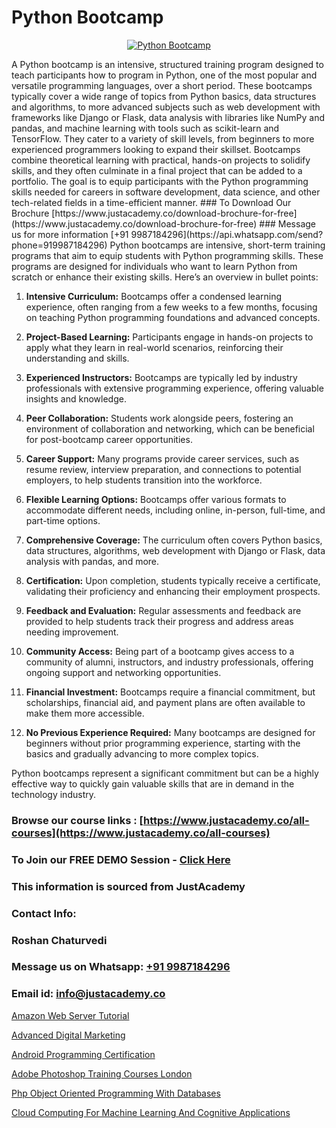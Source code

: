 # Python Bootcamp

<p align="center">
  <a href="https://justacademy.co/course-detail/python-training">
    <img src="https://justacademy.co/storage2/course_image/1709713400_course_image.webp" alt="Python Bootcamp">
  </a>
</p>
A Python bootcamp is an intensive, structured training program designed to teach participants how to program in Python, one of the most popular and versatile programming languages, over a short period. These bootcamps typically cover a wide range of topics from Python basics, data structures and algorithms, to more advanced subjects such as web development with frameworks like Django or Flask, data analysis with libraries like NumPy and pandas, and machine learning with tools such as scikit-learn and TensorFlow. They cater to a variety of skill levels, from beginners to more experienced programmers looking to expand their skillset. Bootcamps combine theoretical learning with practical, hands-on projects to solidify skills, and they often culminate in a final project that can be added to a portfolio. The goal is to equip participants with the Python programming skills needed for careers in software development, data science, and other tech-related fields in a time-efficient manner.
### To Download Our Brochure [https://www.justacademy.co/download-brochure-for-free](https://www.justacademy.co/download-brochure-for-free)
### Message us for more information [+91 9987184296](https://api.whatsapp.com/send?phone=919987184296)
Python bootcamps are intensive, short-term training programs that aim to equip students with Python programming skills. These programs are designed for individuals who want to learn Python from scratch or enhance their existing skills. Here’s an overview in bullet points:

1) **Intensive Curriculum:** Bootcamps offer a condensed learning experience, often ranging from a few weeks to a few months, focusing on teaching Python programming foundations and advanced concepts.

2) **Project-Based Learning:** Participants engage in hands-on projects to apply what they learn in real-world scenarios, reinforcing their understanding and skills.

3) **Experienced Instructors:** Bootcamps are typically led by industry professionals with extensive programming experience, offering valuable insights and knowledge.

4) **Peer Collaboration:** Students work alongside peers, fostering an environment of collaboration and networking, which can be beneficial for post-bootcamp career opportunities.

5) **Career Support:** Many programs provide career services, such as resume review, interview preparation, and connections to potential employers, to help students transition into the workforce.

6) **Flexible Learning Options:** Bootcamps offer various formats to accommodate different needs, including online, in-person, full-time, and part-time options.

7) **Comprehensive Coverage:** The curriculum often covers Python basics, data structures, algorithms, web development with Django or Flask, data analysis with pandas, and more.

8) **Certification:** Upon completion, students typically receive a certificate, validating their proficiency and enhancing their employment prospects.

9) **Feedback and Evaluation:** Regular assessments and feedback are provided to help students track their progress and address areas needing improvement.

10) **Community Access:** Being part of a bootcamp gives access to a community of alumni, instructors, and industry professionals, offering ongoing support and networking opportunities.

11) **Financial Investment:** Bootcamps require a financial commitment, but scholarships, financial aid, and payment plans are often available to make them more accessible.

12) **No Previous Experience Required:** Many bootcamps are designed for beginners without prior programming experience, starting with the basics and gradually advancing to more complex topics. 

Python bootcamps represent a significant commitment but can be a highly effective way to quickly gain valuable skills that are in demand in the technology industry.

### Browse our course links : [https://www.justacademy.co/all-courses](https://www.justacademy.co/all-courses) 
### To Join our FREE DEMO Session - [Click Here](https://www.justacademy.co/register-for-course-demo)


### This information is sourced from JustAcademy
### Contact Info:
### Roshan Chaturvedi
### Message us on Whatsapp: [+91 9987184296](https://api.whatsapp.com/send?phone=919987184296)
### Email id: [info@justacademy.co](mailto:info@justacademy.co)
                
[Amazon Web Server Tutorial](https://www.linkedin.com/pulse/amazon-web-server-tutorial-justacademy-ahmedabad-7e8qe?trackingId=eo%2FlUDGMqqddJLQGCyTqkg%3D%3D&lipi=urn%3Ali%3Apage%3Ad_flagship3_company_admin%3BgDkJO5giR6GYKSrzSn7zAw%3D%3D)

[Advanced Digital Marketing](https://www.linkedin.com/pulse/advanced-digital-marketing-justacademy-chicago-mbhdf?trackingId=i0g6jAG%2FsKc1%2FgGXqda6wQ%3D%3D&lipi=urn%3Ali%3Apage%3Ad_flagship3_company_admin%3BbTJRO6qqRWqOeqPKnJNhBw%3D%3D)

[Android Programming Certification](https://medium.com/@pzade254/android-programming-certification-c179ff8a5882)

[Adobe Photoshop Training Courses London](https://medium.com/@roneet705/adobe-photoshop-training-courses-london-4274be985b55)

[Php Object Oriented Programming With Databases](https://justacademyin.github.io/justacademy/php-object-oriented-programming-with-databases)

[Cloud Computing For Machine Learning And Cognitive Applications](https://justacademyin.github.io/justacademy/cloud-computing-for-machine-learning-and-cognitive-applications)

